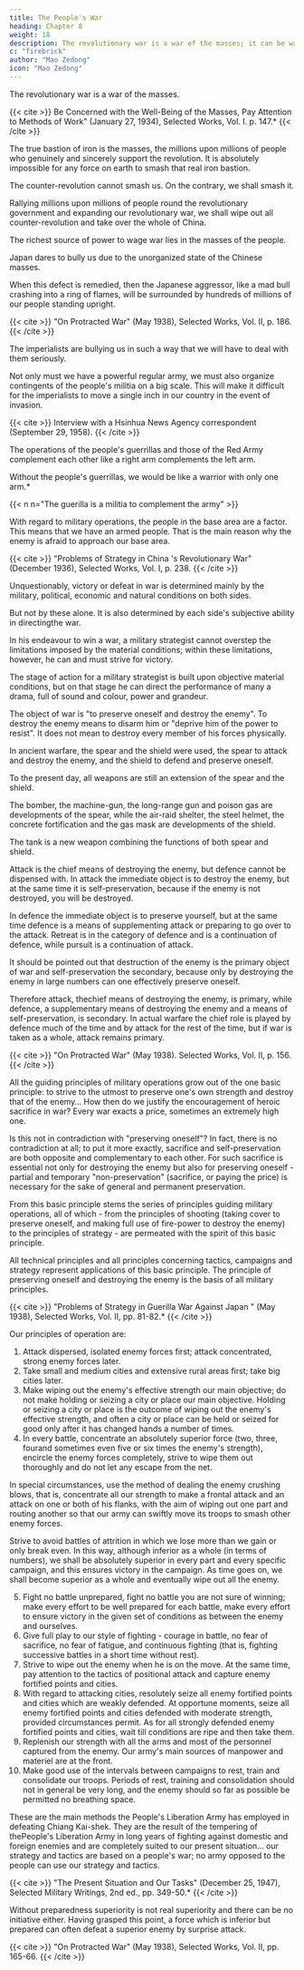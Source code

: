 ```yaml
---
title: The People's War
heading: Chapter 8
weight: 18
description: The revolutionary war is a war of the masses; it can be waged only by mobilizing the masses and relying on them
c: "firebrick"
author: "Mao Zedong"
icon: "Mao Zedong"
---
```



The revolutionary war is a war of the masses.

<!-- ; it can be waged only by mobilizing the masses and relying on them. -->

{{< cite >}}
Be Concerned with the Well-Being of the Masses, Pay Attention to Methods of Work" (January 27, 1934), Selected Works, Vol. I. p. 147.*
{{< /cite >}}

The true bastion of iron is the masses, the millions upon millions of people who genuinely and sincerely support the revolution. It is absolutely impossible for any force on earth to smash that real iron bastion.

The counter-revolution cannot smash us. On the contrary, we shall smash it.

Rallying millions upon millions of people round the revolutionary government and expanding our revolutionary war, we shall wipe out all counter-revolution and take over the whole of China.


The richest source of power to wage war lies in the masses of the people.

Japan dares to bully us due to the unorganized state of the Chinese masses. 

When this defect is remedied, then the Japanese aggressor, like a mad bull crashing into a ring of flames, will be surrounded by hundreds of millions of our people standing upright.

<!-- , the mere sound of their voices will strike terror into him, and he will be burned to death. -->

{{< cite >}}
"On Protracted War" (May 1938), Selected Works, Vol. II, p. 186.
{{< /cite >}}


The imperialists are bullying us in such a way that we will have to deal with them seriously.

Not only must we have a powerful regular army, we must also organize contingents of the people's militia on a big scale. This will make it difficult for the imperialists to move a single inch in our country in the event of invasion.


{{< cite >}}
Interview with a Hsinhua News Agency correspondent (September 29, 1958).
{{< /cite >}}


The operations of the people's guerrillas and those of the Red Army complement each other like a right arm complements the left arm.

Without the people's guerrillas, we would be like a warrior with only one arm.*

{{< n n="The guerilla is a militia to complement the army" >}}


With regard to military operations, the people in the base area are a factor. This means that we have an armed people. That is the main reason why the enemy is afraid to approach our base area.

{{< cite >}}
"Problems of Strategy in China 's Revolutionary War" (December 1936), Selected Works, Vol. I, p. 238.
{{< /cite >}}


Unquestionably, victory or defeat in war is determined mainly by the military, political, economic and natural conditions on both sides.

But not by these alone. It is also determined by each side's subjective ability in directingthe war. 

In his endeavour to win a war, a military strategist cannot overstep the limitations imposed by the material conditions; within these limitations, however, he can and must strive for victory. 

The stage of action for a military strategist is built upon objective material conditions, but on that stage he can direct the performance of many a drama, full of sound and colour, power and grandeur.


The object of war is "to preserve oneself and destroy the enemy". To destroy the enemy means to disarm him or "deprive him of the power to resist". It does not mean to destroy every member of his forces physically.

In ancient warfare, the spear and the shield were used, the spear to attack and destroy the enemy, and the shield to defend and preserve oneself. 

To the present day, all weapons are still an extension of the spear and the shield. 

The bomber, the machine-gun, the long-range gun and poison gas are developments of the spear, while the air-raid shelter, the steel helmet, the concrete fortification and the gas mask are developments of the shield. 

The tank is a new weapon combining the functions of both spear and shield.

Attack is the chief means of destroying the enemy, but defence cannot be dispensed with. In attack the immediate object is to destroy the enemy, but at the same time it is self-preservation, because if the enemy is not destroyed, you will be destroyed. 

In defence the immediate object is to preserve yourself, but at the same time defence is a means of supplementing attack or preparing to go over to the attack. Retreat is in the category of defence and is a continuation of defence, while pursuit is a continuation of attack. 

It should be pointed out that destruction of the enemy is the primary object of war and self-preservation the secondary, because only by destroying the enemy in large numbers can one effectively preserve oneself. 

Therefore attack, thechief means of destroying the enemy, is primary, while defence, a supplementary means of destroying the enemy and a means of self-preservation, is secondary. In actual warfare the chief role is played by defence much of the time and by attack for the rest of the time, but if war is taken as a whole, attack remains primary.

{{< cite >}}
"On Protracted War" (May 1938). Selected Works, Vol. II, p. 156.
{{< /cite >}}


All the guiding principles of military operations grow out of the one basic principle: to strive to the utmost to preserve one's own strength and destroy that of the enemy… How then do we justify the encouragement of heroic sacrifice in war? Every war exacts a price, sometimes an extremely high one. 

Is this not in contradiction with "preserving oneself"? In fact, there is no contradiction at all; to put it more exactly, sacrifice and self-preservation are both opposite and complementary to each other. For such sacrifice is essential not only for destroying the enemy but also for preserving oneself - partial and temporary "non-preservation" (sacrifice, or paying the price) is necessary for the sake of general and permanent preservation. 

From this basic principle stems the series of principles guiding military operations, all of which - from the principles of shooting (taking cover to preserve oneself, and making full use of fire-power to destroy the enemy) to the principles of strategy - are permeated with the spirit of this basic principle. 

All technical principles and all principles concerning tactics, campaigns and strategy represent applications of this basic principle. The principle of preserving oneself and destroying the enemy is the basis of all military principles.

{{< cite >}}
"Problems of Strategy in Guerilla War Against Japan " (May 1938), Selected Works, Vol. II, pp. 81-82.*
{{< /cite >}}


Our principles of operation are:

1. Attack dispersed, isolated enemy forces first; attack concentrated, strong
enemy forces later.
2. Take small and medium cities and extensive rural areas first; take big
cities later.
3. Make wiping out the enemy's effective strength our main objective; do not make holding or seizing a city or place our main objective. Holding or seizing a city or place is the outcome of wiping out the enemy's effective strength, and often a city or place can be held or seized for
good only after it has changed hands a number of times.
4. In every battle, concentrate an absolutely superior force (two, three, fourand sometimes even five or six times the enemy's strength), encircle the enemy forces completely, strive to wipe them out thoroughly and do not let any escape from the net. 

In special circumstances, use the method of dealing the enemy crushing blows, that is, concentrate all our strength to make a frontal attack and an attack on one or both of his flanks, with the aim of wiping out one part and routing another so that our army can swiftly move its troops to smash other enemy forces. 

Strive to avoid battles of attrition in which we lose more than we gain or only break even. In this way, although inferior as a whole (in terms of numbers), we shall be absolutely superior in every part and every specific campaign, and this ensures victory in the campaign. As time goes on, we shall become superior as a whole and eventually wipe out all the enemy.

5. Fight no battle unprepared, fight no battle you are not sure of winning; make every effort to be well prepared for each battle, make every effort to ensure victory in the given set of conditions as between the enemy and ourselves.
6. Give full play to our style of fighting - courage in battle, no fear of sacrifice, no fear of fatigue, and continuous fighting (that is, fighting successive battles in a short time without rest).
7. Strive to wipe out the enemy when he is on the move. At the same time, pay attention to the tactics of positional attack and capture enemy fortified points and cities.
8. With regard to attacking cities, resolutely seize all enemy fortified points and cities which are weakly defended. At opportune moments, seize all enemy fortified points and cities defended with moderate strength, provided circumstances permit. As for all strongly defended enemy fortified points and cities, wait till conditions are ripe and then take them.
9. Replenish our strength with all the arms and most of the personnel captured from the enemy. Our army's main sources of manpower and materiel are at the front.
10. Make good use of the intervals between campaigns to rest, train and consolidate our troops. Periods of rest, training and consolidation should not in general be very long, and the enemy should so far as possible be permitted no breathing space.

These are the main methods the People's Liberation Army has employed in
defeating Chiang Kai-shek. They are the result of the tempering of thePeople's Liberation Army in long years of fighting against domestic and foreign enemies and are completely suited to our present situation… our
strategy and tactics are based on a people's war; no army opposed to the
people can use our strategy and tactics.

{{< cite >}}
"The Present Situation and Our Tasks" (December 25, 1947), Selected Military Writings, 2nd ed., pp. 349-50.*
{{< /cite >}}


Without preparedness superiority is not real superiority and there can be no initiative either. Having grasped this point, a force which is inferior but prepared can often defeat a superior enemy by surprise attack. 


{{< cite >}}
"On Protracted War" (May 1938), Selected Works, Vol. II, pp. 165-66.
{{< /cite >}}
